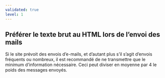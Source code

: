 ```yaml
---
validated: true
level: 1
---
```


## Préférer le texte brut au HTML lors de l’envoi des mails

Si le site prévoit des envois d’e-mails, et d’autant plus s’il s’agit d’envois fréquents ou nombreux, il est recommandé de ne transmettre que le minimum d’information nécessaire.
Ceci peut diviser en moyenne par 4 le poids des messages envoyés.
